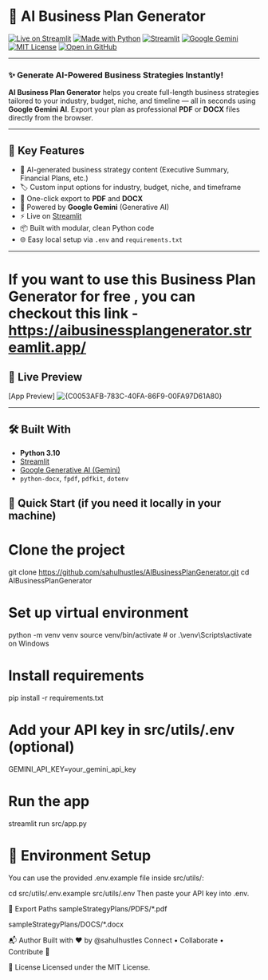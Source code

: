 # 🧠 AI Business Plan Generator

[![Live on Streamlit](https://img.shields.io/badge/Live%20Demo-Click%20Here-brightgreen?style=for-the-badge&logo=streamlit)](https://aibusinessplangenerator.streamlit.app/)
[![Made with Python](https://img.shields.io/badge/Python-3.10-blue?style=for-the-badge&logo=python)](https://www.python.org/)
[![Streamlit](https://img.shields.io/badge/Built%20With-Streamlit-red?style=for-the-badge&logo=streamlit)](https://streamlit.io/)
[![Google Gemini](https://img.shields.io/badge/AI%20Model-Google%20Gemini-blueviolet?style=for-the-badge&logo=google)](https://ai.google.dev/)
[![MIT License](https://img.shields.io/badge/License-MIT-yellow?style=for-the-badge)](LICENSE)
[![Open in GitHub](https://img.shields.io/badge/GitHub-View%20Source-181717?style=for-the-badge&logo=github)](https://github.com/sahulhustles/AIBusinessPlanGenerator)

---

### ✨ Generate AI-Powered Business Strategies Instantly!

**AI Business Plan Generator** helps you create full-length business strategies tailored to your industry, budget, niche, and timeline — all in seconds using **Google Gemini AI**. Export your plan as professional **PDF** or **DOCX** files directly from the browser.

---

## 🚀 Key Features

- 🔮 AI-generated business strategy content (Executive Summary, Financial Plans, etc.)
- 🏷️ Custom input options for industry, budget, niche, and timeframe
- 📄 One-click export to **PDF** and **DOCX**
- 🧠 Powered by **Google Gemini** (Generative AI)
- ⚡ Live on [Streamlit](https://aibusinessplangenerator.streamlit.app/)
- 📦 Built with modular, clean Python code
- 🌐 Easy local setup via `.env` and `requirements.txt`

---

# If you want to use this Business Plan Generator for free , you can checkout this link - https://aibusinessplangenerator.streamlit.app/

## 📸 Live Preview

[App Preview] ![{C0053AFB-783C-40FA-86F9-00FA97D61A80}](https://github.com/user-attachments/assets/de8312e9-732f-4e28-a738-45243dbb4862)



---

## 🛠️ Built With

- **Python 3.10**
- [Streamlit](https://streamlit.io/)
- [Google Generative AI (Gemini)](https://ai.google.dev/)
- `python-docx`, `fpdf`, `pdfkit`, `dotenv`


## 📄 Quick Start (if you need it locally in your machine)

# Clone the project
git clone https://github.com/sahulhustles/AIBusinessPlanGenerator.git
cd AIBusinessPlanGenerator

# Set up virtual environment
python -m venv venv
source venv/bin/activate  # or
.\venv\Scripts\activate on Windows

# Install requirements
pip install -r requirements.txt

# Add your API key in src/utils/.env (optional)
GEMINI_API_KEY=your_gemini_api_key

# Run the app
streamlit run src/app.py


# 🔐 Environment Setup
You can use the provided .env.example file inside src/utils/:

cd src/utils/.env.example src/utils/.env
Then paste your API key into .env.

📝 Export Paths
sampleStrategyPlans/PDFS/*.pdf

sampleStrategyPlans/DOCS/*.docx

📬 Author
Built with ❤️ by @sahulhustles
Connect • Collaborate • Contribute 🤝

📄 License
Licensed under the MIT License.
